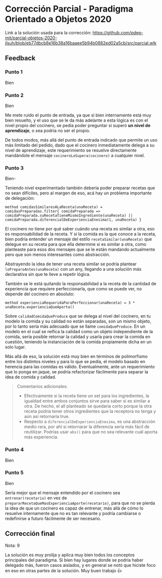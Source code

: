 # Corrección Parcial - Paradigma Orientado a Objetos 2020

Link a la solución usada para la corrección: https://github.com/pdep-mit/parcial-objetos-2020-jlsuh/blob/eb77dbcb8e16b38a16baaee5b94b0882ed02a5cb/src/parcial.wlk

## Feedback

### Punto 1

Bien

### Punto 2

Bien

Me mete ruido el punto de entrada, ya que si bien internamente está muy bien resuelto, y el uso que se le da más adelante a esta lógica es con el nivel propio del cocinero, se pedía poder preguntar si superó **un nivel de aprendizaje**, o sea podría no ser el propio.

De todos modos, más allá del punto de entrada indicado que permite un uso más limitado del pedido, dado que el cocinero inmediatamente delega a su nivel de aprendizaje, este requerimiento se resuelve directamente mandándole el mensaje `cocineroLoSupera(cocinero)` a cualquier nivel.

### Punto 3

Bien-

Teniendo nivel experimentado también debería poder preparar recetas que no sean difíciles, pero al margen de eso, acá hay un problema importante de delegación:

```wollok
method comidasSimilaresALaReceta(unaReceta) = comidasPreparadas.filter{ comidaPreparada => comidaPreparada.suRecetaTieneMismoIngrediente(unaReceta) || comidaPreparada.diferencialDeExperienciaEnesima(1, unaReceta) }
```

El cocinero no tiene por qué saber cuándo una receta es similar a otra, eso es responsabilidad de la receta. Y si la comida es la que conoce a la receta, bien podría entender un mensaje del estilo `recetaSimilar(unaReceta)` que delegue en su receta para que ella determine si es similar a otra, como planteaste para esos dos mensajes que se le están mandando actualmente pero que son menos interesantes como abstracción.

Abstrayendo la idea de tener una receta similar se podría plantear `loPreparoAntes(unaReceta)` con un any, llegando a una solución más declarativa sin que te lleve a repetir lógica.

También se le está quitando la responsabilidad a la receta de la cantidad de experiencia que requiere perfeccionarla, que como se puede ver, no depende del cocinero en absoluto:

```wollok
method experienciaRequeridaParaPerfeccionar(unaReceta) = 3 * unaReceta.experienciaQueAporta()
```

Sobre `calidadComidaQueProduce` que se delega al nivel del cocinero, en tu modelo la comida y su calidad no están separadas, son un mismo objeto, por lo tanto sería más adecuado que se llame `comidaQueProduce`. En un modelo en el cual se reifica la calidad como un objeto independiente de la comida, sería posible retornar la calidad y usarla para crear la comida en cuestión, teniendo la instanciación de la comida propiamente dicha en un solo lugar.

Más allá de eso, la solución está muy bien en términos de polimorfismo entre los distintos niveles y para lo que se pedía, el modelo basado en herencia para las comidas es válido. Eventualmente, ante un requerimiento que lo ponga en jaque, se podría refactorizar fácilmente para separar la idea de comida y calidad.

> Comentarios adicionales:
> - Efectivamente si la receta tiene un set para los ingredientes, la igualdad entre ambos conjuntos sirve para saber si es similar a otra. De hecho, el all planteado se quedaría corto porque la otra receta podría tener otros ingredientes que la receptora no tenga y aún así retornaría true.
> - Respecto a `diferencialDeExperienciaEnesima`, es una abstracción medio rara, por ahí si retornarar la diferencia sería más fácil de reutilizar. Podrías usar `abs()` para que no sea relevante cuál aporta más experiencia.

### Punto 4

Bien

### Punto 5

Bien

Sería mejor que el mensaje entendido por el cocinero sea `entrenar(recetario)` en vez de `prepararRecetaQueMasExperienciaAporte(recetario)`, para que no se pierda la idea de que un cocinero es capaz de entrenar, más allá de cómo lo resuelve internamente que no es tan relevante y podría cambiarse o redefinirse a futuro fácilmente de ser necesario.

## Corrección final

Nota: 9

La solución es muy prolija y aplica muy bien todos los conceptos principales del paradigma. Si bien hay lugares donde se podría haber delegado más, fueron casos aislados, y en general se notó que hiciste foco en eso en otras partes de la solución. Muy buen trabajo 👍
